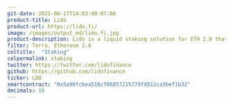 ```yaml
---
git-date: 2021-06-17T14:03:48-07:00
product-title: Lido
product-url: https://lido.fi/
image: /images/output_md/lido.fi.jpg
product-description: Lido is a liquid staking solution for ETH 2.0 that lets users stake their ETH without maintaining infrastructure
filter: Terra, Ethereum 2.0
coltitle:  "Staking"
colpermalink: staking
twitter: https://twitter.com/lidofinance
github: https://github.com/lidofinance
ticker: LDO
smartcontract: "0x5a98fcbea516cf06857215779fd812ca3bef1b32"
decimals: 18
---
```

